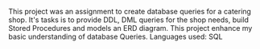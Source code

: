 This project was an assignment to create database queries for a catering shop.
It's tasks is to provide DDL, DML queries for the shop needs, build Stored Procedures and models an ERD diagram.
This project enhance my basic understanding of database Queries.
Languages used: SQL